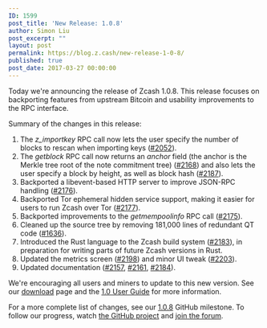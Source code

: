 ```yaml
---
ID: 1599
post_title: 'New Release: 1.0.8'
author: Simon Liu
post_excerpt: ""
layout: post
permalink: https://blog.z.cash/new-release-1-0-8/
published: true
post_date: 2017-03-27 00:00:00
---
```

<p>Today we're announcing the release of Zcash 1.0.8.  This release focuses on backporting features from upstream Bitcoin and usability improvements to the RPC interface.</p>
<p>Summary of the changes in this release:</p>
<ol class="arabic simple"><li>The <cite>z_importkey</cite> RPC call now lets the user specify the number of blocks to rescan when importing keys (<a class="reference external" href="https://github.com/zcash/zcash/pull/2052">#2052</a>).</li>
<li>The <cite>getblock</cite> RPC call now returns an <cite>anchor</cite> field (the anchor is the Merkle tree root of the note commitment tree) (<a class="reference external" href="https://github.com/zcash/zcash/pull/2168">#2168</a>) and also lets the user specify a block by height, as well as block hash (<a class="reference external" href="https://github.com/zcash/zcash/pull/2187">#2187</a>).</li>
<li>Backported a libevent-based HTTP server to improve JSON-RPC handling (<a class="reference external" href="https://github.com/zcash/zcash/pull/2176">#2176</a>).</li>
<li>Backported Tor ephemeral hidden service support, making it easier for users to run Zcash over Tor (<a class="reference external" href="https://github.com/zcash/zcash/pull/2177">#2177</a>).</li>
<li>Backported improvements to the <cite>getmempoolinfo</cite> RPC call (<a class="reference external" href="https://github.com/zcash/zcash/pull/2175">#2175</a>).</li>
<li>Cleaned up the source tree by removing 181,000 lines of redundant QT code (<a class="reference external" href="https://github.com/zcash/zcash/pull/1636">#1636</a>).</li>
<li>Introduced the Rust language to the Zcash build system (<a class="reference external" href="https://github.com/zcash/zcash/pull/2183">#2183</a>), in preparation for writing parts of future Zcash versions in Rust.</li>
<li>Updated the metrics screen (<a class="reference external" href="https://github.com/zcash/zcash/pull/2198">#2198</a>) and minor UI tweak (<a class="reference external" href="https://github.com/zcash/zcash/pull/2203">#2203</a>).</li>
<li>Updated documentation (<a class="reference external" href="https://github.com/zcash/zcash/pull/2157">#2157</a>, <a class="reference external" href="https://github.com/zcash/zcash/pull/2161">#2161</a>, <a class="reference external" href="https://github.com/zcash/zcash/pull/2184">#2184</a>).</li>
</ol><p>We're encouraging all users and miners to update to this new version. See our <a class="reference external" href="https://z.cash/download.html">download</a> page and the <a class="reference external" href="https://zcash.readthedocs.io/en/latest/rtd_pages/rtd_docs/user_guide.html">1.0 User Guide</a> for more information.</p>
<p>For a more complete list of changes, see our <a class="reference external" href="https://github.com/zcash/zcash/milestone/52">1.0.8</a> GitHub milestone. To follow our progress, watch <a class="reference external" href="https://github.com/zcash/zcash/milestones">the GitHub project</a> and <a class="reference external" href="https://forum.z.cash/">join the forum</a>.</p>